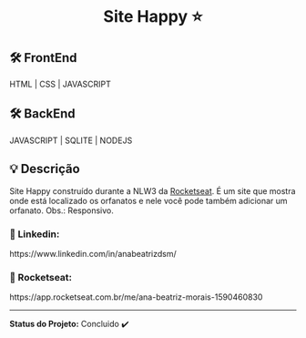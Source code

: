 <h1 align="center">Site Happy ⭐</h1>


<h2>🛠️ FrontEnd</h2>
HTML | CSS | JAVASCRIPT

<h2>🛠️ BackEnd</h2>
JAVASCRIPT | SQLITE | NODEJS



<h2>💡 Descrição</h2>
<p> Site Happy construído durante a NLW3 da <a href="https://rocketseat.com.br/">Rocketseat</a>. 
    É um site que mostra onde está localizado os orfanatos e nele você pode também adicionar um orfanato.
    Obs.: Responsivo.
</p>



<h3>🔗 Linkedin:</h3> 
https://www.linkedin.com/in/anabeatrizdsm/


<h3>🔗 Rocketseat:</h3>
https://app.rocketseat.com.br/me/ana-beatriz-morais-1590460830


<hr>

<strong>Status do Projeto:</strong> Concluido ✔️


